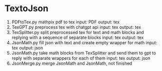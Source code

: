 # TextoJson


1. PDFtoTex.py
mathpix pdf to tex
input: PDF
output: tex
2. TexGPT.py
preprocess tex with chatgpt api
input: tex
output: tex
3. TexSplitter.py
split preprocessed tex for text and math blocks and replying with a sequence of separate blocks
input: tex
output: tex
4. JsonMath.py
fill json with text and create empty wrapper for math
input: tex
output: json
5. JsonMath.py
take math blocks from TexSplitter and send them to gpt to reply with separate wrappers for each of them
input: tex
output: json
6. JsonMerge.py
merge JsonMath and JsonMath, not finished
